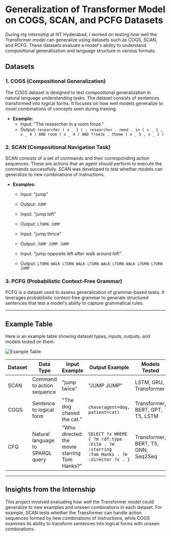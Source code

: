 # Generalization of Transformer Model on COGS, SCAN, and PCFG Datasets

During my internship at IIIT Hyderabad, I worked on testing how well the Transformer model can generalize using datasets such as COGS, SCAN, and PCFG. These datasets evaluate a model's ability to understand compositional generalization and language structure in various formats.

## Datasets

### 1. COGS (Compositional Generalization)
The COGS dataset is designed to test compositional generalization in natural language understanding tasks. The dataset consists of sentences transformed into logical forms. It focuses on how well models generalize to novel combinations of concepts seen during training.

- **Example:**
  - Input: "The researcher in a room froze."
  - Output: `researcher ( x _ 1 ) ; researcher . nmod . in ( x _ 1 , x _ 4 ) AND room ( x _ 4 ) AND freeze . theme ( x _ 5 , x _ 1 )`

### 2. SCAN (Compositional Navigation Task)
SCAN consists of a set of commands and their corresponding action sequences. These are actions that an agent should perform to execute the commands successfully. SCAN was developed to test whether models can generalize to new combinations of instructions.

- **Examples:**
  - Input: "jump"
  - Output: `JUMP`
  
  - Input: "jump left"
  - Output: `LTURN JUMP`

  - Input: "jump thrice"
  - Output: `JUMP JUMP JUMP`

  - Input: "jump opposite left after walk around left"
  - Output: `LTURN WALK LTURN WALK LTURN WALK LTURN WALK LTURN LTURN JUMP`

### 3. PCFG (Probabilistic Context-Free Grammar)
PCFG is a dataset used to assess generalization of grammar-based tasks. It leverages probabilistic context-free grammar to generate structured sentences that test a model's ability to capture grammatical rules.

---

## Example Table

Here is an example table showing dataset types, inputs, outputs, and models tested on them:

![Example Table](https://path_to_your_image/Screenshot%202024-06-25%20141407.png](https://github.com/varaprasadtarunkumar/Generalization-Testing-with-Neural-Networks/blob/main/Screenshot%202024-06-25%20141407.png))

| Dataset | Data Type                         | Input Example                                         | Output Example                                          | Models Tested                            |
|---------|-----------------------------------|-------------------------------------------------------|---------------------------------------------------------|------------------------------------------|
| SCAN    | Command to action sequence        | "jump twice"                                          | "JUMP JUMP"                                              | LSTM, GRU, Transformer                   |
| COGS    | Sentence to logical form          | "The dog chased the cat."                             | `chase(agent=dog, patient=cat)`                         | Transformer, BERT, GPT, T5, LSTM         |
| CFQ     | Natural language to SPARQL query  | "Who directed the movie starring Tom Hanks?"          | `SELECT ?x WHERE { ?m rdf:type :Film . ?m :starring :Tom_Hanks . ?m :director ?x . }` | Transformer, BERT, T5, GNN, Seq2Seq     |

---

## Insights from the Internship

This project involved evaluating how well the Transformer model could generalize to new examples and unseen combinations in each dataset. For example, SCAN tests whether the Transformer can handle action sequences formed by new combinations of instructions, while COGS examines its ability to transform sentences into logical forms with unseen combinations.

